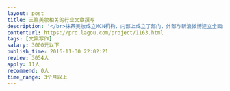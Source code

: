 ```yaml
---                
layout: post       
title: 三篇美妆相关的行业文章撰写           
description: '</br>抹茶美妆成立MCN机构，内部上成立了部门，外部与新浪微博建立全面的合作伙伴，围绕抹茶美妆成立MCN机构，发布三篇报道。</br>第一篇：围绕抹茶美妆与微博达成全面的战略合作伙伴，是抹茶美妆深耕流量的第一步，写一篇报道。</br>第二篇：重点围绕抹茶美妆现在有的一系列资源，吸引更多的内容创造者加入抹茶美妆。</br>第三篇：追踪报道，抹茶美妆成立MCN机构后的一段时间取得的成绩和突破，并制定宏伟蓝图。</br>主要要求：</br>1、相关资料确定合作人选后给到；</br>2、对MCN有自己独到的见解，有相关经验者更佳。</br>3、良好的沟通能力和契约精神</br>'     
contenturl: https://pro.lagou.com/project/1163.html      
tags: [文案写作]            
salary: 3000元以下          
publish_time: 2016-11-30 22:02:21         
review: 3054人                   
apply: 11人                   
recommend: 0人                   
time_range: 3个月以上              
---                 
```

